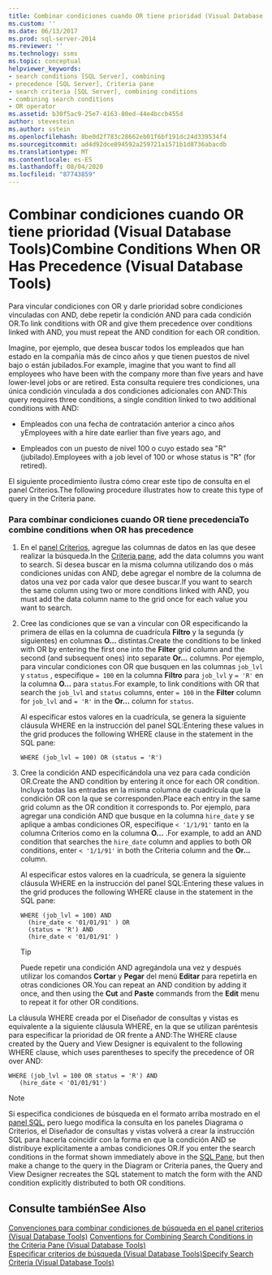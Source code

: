 ```yaml
---
title: Combinar condiciones cuando OR tiene prioridad (Visual Database Tools) | Microsoft Docs
ms.custom: ''
ms.date: 06/13/2017
ms.prod: sql-server-2014
ms.reviewer: ''
ms.technology: ssms
ms.topic: conceptual
helpviewer_keywords:
- search conditions [SQL Server], combining
- precedence [SQL Server], Criteria pane
- search criteria [SQL Server], combining conditions
- combining search conditions
- OR operator
ms.assetid: b30f5ac9-25e7-4163-80ed-44e4bccb455d
author: stevestein
ms.author: sstein
ms.openlocfilehash: 8be0d2f783c28662eb01f6bf191dc24d339534f4
ms.sourcegitcommit: ad4d92dce894592a259721a1571b1d8736abacdb
ms.translationtype: MT
ms.contentlocale: es-ES
ms.lasthandoff: 08/04/2020
ms.locfileid: "87743859"
---
```

# <a name="combine-conditions-when-or-has-precedence-visual-database-tools"></a><span data-ttu-id="708f8-102">Combinar condiciones cuando OR tiene prioridad (Visual Database Tools)</span><span class="sxs-lookup"><span data-stu-id="708f8-102">Combine Conditions When OR Has Precedence (Visual Database Tools)</span></span>
  <span data-ttu-id="708f8-103">Para vincular condiciones con OR y darle prioridad sobre condiciones vinculadas con AND, debe repetir la condición AND para cada condición OR.</span><span class="sxs-lookup"><span data-stu-id="708f8-103">To link conditions with OR and give them precedence over conditions linked with AND, you must repeat the AND condition for each OR condition.</span></span>  
  
 <span data-ttu-id="708f8-104">Imagine, por ejemplo, que desea buscar todos los empleados que han estado en la compañía más de cinco años y que tienen puestos de nivel bajo o están jubilados.</span><span class="sxs-lookup"><span data-stu-id="708f8-104">For example, imagine that you want to find all employees who have been with the company more than five years and have lower-level jobs or are retired.</span></span> <span data-ttu-id="708f8-105">Esta consulta requiere tres condiciones, una única condición vinculada a dos condiciones adicionales con AND:</span><span class="sxs-lookup"><span data-stu-id="708f8-105">This query requires three conditions, a single condition linked to two additional conditions with AND:</span></span>  
  
-   <span data-ttu-id="708f8-106">Empleados con una fecha de contratación anterior a cinco años y</span><span class="sxs-lookup"><span data-stu-id="708f8-106">Employees with a hire date earlier than five years ago, and</span></span>  
  
-   <span data-ttu-id="708f8-107">Empleados con un puesto de nivel 100 o cuyo estado sea "R" (jubilado).</span><span class="sxs-lookup"><span data-stu-id="708f8-107">Employees with a job level of 100 or whose status is "R" (for retired).</span></span>  
  
 <span data-ttu-id="708f8-108">El siguiente procedimiento ilustra cómo crear este tipo de consulta en el panel Criterios.</span><span class="sxs-lookup"><span data-stu-id="708f8-108">The following procedure illustrates how to create this type of query in the Criteria pane.</span></span>  
  
### <a name="to-combine-conditions-when-or-has-precedence"></a><span data-ttu-id="708f8-109">Para combinar condiciones cuando OR tiene precedencia</span><span class="sxs-lookup"><span data-stu-id="708f8-109">To combine conditions when OR has precedence</span></span>  
  
1.  <span data-ttu-id="708f8-110">En el [panel Criterios](visual-database-tools.md), agregue las columnas de datos en las que desee realizar la búsqueda.</span><span class="sxs-lookup"><span data-stu-id="708f8-110">In the [Criteria pane](visual-database-tools.md), add the data columns you want to search.</span></span> <span data-ttu-id="708f8-111">Si desea buscar en la misma columna utilizando dos o más condiciones unidas con AND, debe agregar el nombre de la columna de datos una vez por cada valor que desee buscar.</span><span class="sxs-lookup"><span data-stu-id="708f8-111">If you want to search the same column using two or more conditions linked with AND, you must add the data column name to the grid once for each value you want to search.</span></span>  
  
2.  <span data-ttu-id="708f8-112">Cree las condiciones que se van a vincular con OR especificando la primera de ellas en la columna de cuadrícula **Filtro** y la segunda (y siguientes) en columnas **O…** distintas.</span><span class="sxs-lookup"><span data-stu-id="708f8-112">Create the conditions to be linked with OR by entering the first one into the **Filter** grid column and the second (and subsequent ones) into separate **Or...** columns.</span></span> <span data-ttu-id="708f8-113">Por ejemplo, para vincular condiciones con OR que busquen en las columnas `job_lvl` y `status` , especifique `= 100` en la columna **Filtro** para `job_lvl` y `= 'R'` en la columna **O...** para `status`.</span><span class="sxs-lookup"><span data-stu-id="708f8-113">For example, to link conditions with OR that search the `job_lvl` and `status` columns, enter `= 100` in the **Filter** column for `job_lvl` and `= 'R'` in the **Or...** column for `status`.</span></span>  
  
     <span data-ttu-id="708f8-114">Al especificar estos valores en la cuadrícula, se genera la siguiente cláusula WHERE en la instrucción del panel SQL:</span><span class="sxs-lookup"><span data-stu-id="708f8-114">Entering these values in the grid produces the following WHERE clause in the statement in the SQL pane:</span></span>  
  
    ```  
    WHERE (job_lvl = 100) OR (status = 'R')  
    ```  
  
3.  <span data-ttu-id="708f8-115">Cree la condición AND especificándola una vez para cada condición OR.</span><span class="sxs-lookup"><span data-stu-id="708f8-115">Create the AND condition by entering it once for each OR condition.</span></span> <span data-ttu-id="708f8-116">Incluya todas las entradas en la misma columna de cuadrícula que la condición OR con la que se corresponden.</span><span class="sxs-lookup"><span data-stu-id="708f8-116">Place each entry in the same grid column as the OR condition it corresponds to.</span></span> <span data-ttu-id="708f8-117">Por ejemplo, para agregar una condición AND que busque en la columna `hire_date` y se aplique a ambas condiciones OR, especifique `< '1/1/91'` tanto en la columna Criterios como en la columna **O…** .</span><span class="sxs-lookup"><span data-stu-id="708f8-117">For example, to add an AND condition that searches the `hire_date` column and applies to both OR conditions, enter `< '1/1/91'` in both the Criteria column and the **Or...** column.</span></span>  
  
     <span data-ttu-id="708f8-118">Al especificar estos valores en la cuadrícula, se genera la siguiente cláusula WHERE en la instrucción del panel SQL:</span><span class="sxs-lookup"><span data-stu-id="708f8-118">Entering these values in the grid produces the following WHERE clause in the statement in the SQL pane:</span></span>  
  
    ```  
    WHERE (job_lvl = 100) AND   
      (hire_date < '01/01/91' ) OR  
      (status = 'R') AND   
      (hire_date < '01/01/91' )  
    ```  
  
    > [!TIP]  
    >  <span data-ttu-id="708f8-119">Puede repetir una condición AND agregándola una vez y después utilizar los comandos **Cortar** y **Pegar** del menú **Editar** para repetirla en otras condiciones OR.</span><span class="sxs-lookup"><span data-stu-id="708f8-119">You can repeat an AND condition by adding it once, and then using the **Cut** and **Paste** commands from the **Edit** menu to repeat it for other OR conditions.</span></span>  
  
 <span data-ttu-id="708f8-120">La cláusula WHERE creada por el Diseñador de consultas y vistas es equivalente a la siguiente cláusula WHERE, en la que se utilizan paréntesis para especificar la prioridad de OR frente a AND:</span><span class="sxs-lookup"><span data-stu-id="708f8-120">The WHERE clause created by the Query and View Designer is equivalent to the following WHERE clause, which uses parentheses to specify the precedence of OR over AND:</span></span>  
  
```  
WHERE (job_lvl = 100 OR status = 'R') AND  
   (hire_date < '01/01/91')  
```  
  
> [!NOTE]  
>  <span data-ttu-id="708f8-121">Si especifica condiciones de búsqueda en el formato arriba mostrado en el [panel SQL](sql-pane-visual-database-tools.md), pero luego modifica la consulta en los paneles Diagrama o Criterios, el Diseñador de consultas y vistas volverá a crear la instrucción SQL para hacerla coincidir con la forma en que la condición AND se distribuye explícitamente a ambas condiciones OR.</span><span class="sxs-lookup"><span data-stu-id="708f8-121">If you enter the search conditions in the format shown immediately above in the [SQL Pane](sql-pane-visual-database-tools.md), but then make a change to the query in the Diagram or Criteria panes, the Query and View Designer recreates the SQL statement to match the form with the AND condition explicitly distributed to both OR conditions.</span></span>  
  
## <a name="see-also"></a><span data-ttu-id="708f8-122">Consulte también</span><span class="sxs-lookup"><span data-stu-id="708f8-122">See Also</span></span>  
 <span data-ttu-id="708f8-123">[Convenciones para combinar condiciones de búsqueda en el panel criterios &#40;Visual Database Tools&#41;](conventions-combine-search-conditions-in-criteria-pane-visual-db-tools.md) </span><span class="sxs-lookup"><span data-stu-id="708f8-123">[Conventions for Combining Search Conditions in the Criteria Pane &#40;Visual Database Tools&#41;](conventions-combine-search-conditions-in-criteria-pane-visual-db-tools.md) </span></span>  
 [<span data-ttu-id="708f8-124">Especificar criterios de búsqueda (Visual Database Tools)</span><span class="sxs-lookup"><span data-stu-id="708f8-124">Specify Search Criteria &#40;Visual Database Tools&#41;</span></span>](specify-search-criteria-visual-database-tools.md)  
  
  

